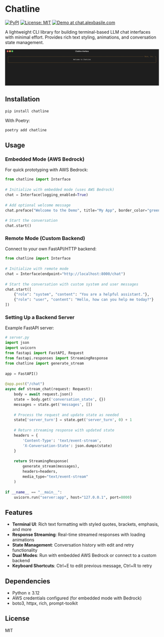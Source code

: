 # Chatline

[![PyPI](https://img.shields.io/pypi/v/chatline.svg)](https://pypi.org/project/chatline/) [![License: MIT](https://img.shields.io/badge/license-MIT-blue)](https://opensource.org/licenses/MIT) [![Demo at chat.alexbasile.com](https://img.shields.io/badge/Demo%20at-chat.alexbasile.com-blue)](https://chat.alexbasile.com)

A lightweight CLI library for building terminal-based LLM chat interfaces with minimal effort. Provides rich text styling, animations, and conversation state management.

![](https://raw.githubusercontent.com/anotherbazeinthewall/chatline-interface/main/demo.gif)

## Installation

```bash
pip install chatline
```

With Poetry:

```bash
poetry add chatline
```

## Usage

### Embedded Mode (AWS Bedrock)

For quick prototyping with AWS Bedrock:

```python
from chatline import Interface

# Initialize with embedded mode (uses AWS Bedrock)
chat = Interface(logging_enabled=True)

# Add optional welcome message
chat.preface("Welcome to the Demo", title="My App", border_color="green")

# Start the conversation
chat.start()
```

### Remote Mode (Custom Backend)

Connect to your own FastAPI/HTTP backend:

```python
from chatline import Interface

# Initialize with remote mode
chat = Interface(endpoint="http://localhost:8000/chat")

# Start the conversation with custom system and user messages
chat.start([
    {"role": "system", "content": "You are a helpful assistant."},
    {"role": "user", "content": "Hello, how can you help me today?"}
])
```

### Setting Up a Backend Server

Example FastAPI server:

```python
# server.py
import json
import uvicorn
from fastapi import FastAPI, Request
from fastapi.responses import StreamingResponse
from chatline import generate_stream

app = FastAPI()

@app.post("/chat")
async def stream_chat(request: Request):
    body = await request.json()
    state = body.get('conversation_state', {})
    messages = state.get('messages', [])
    
    # Process the request and update state as needed
    state['server_turn'] = state.get('server_turn', 0) + 1
    
    # Return streaming response with updated state
    headers = {
        'Content-Type': 'text/event-stream',
        'X-Conversation-State': json.dumps(state)
    }
    
    return StreamingResponse(
        generate_stream(messages),
        headers=headers,
        media_type="text/event-stream"
    )

if __name__ == "__main__":
    uvicorn.run("server:app", host="127.0.0.1", port=8000)
```

## Features

- **Terminal UI**: Rich text formatting with styled quotes, brackets, emphasis, and more
- **Response Streaming**: Real-time streamed responses with loading animations
- **State Management**: Conversation history with edit and retry functionality
- **Dual Modes**: Run with embedded AWS Bedrock or connect to a custom backend
- **Keyboard Shortcuts**: Ctrl+E to edit previous message, Ctrl+R to retry

## Dependencies

- Python ≥ 3.12
- AWS credentials configured (for embedded mode with Bedrock)
- boto3, httpx, rich, prompt-toolkit

## License

MIT